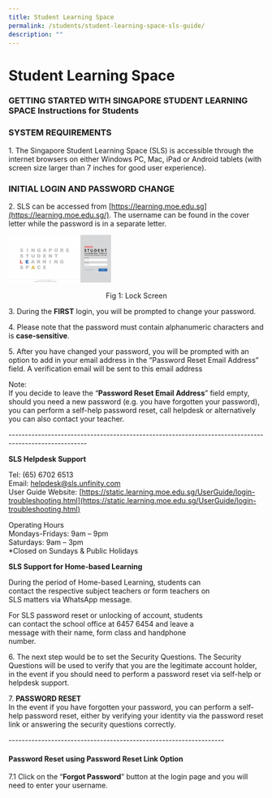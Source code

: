 ```yaml
---
title: Student Learning Space
permalink: /students/student-learning-space-sls-guide/
description: ""
---
```

# **Student Learning Space**

### GETTING STARTED WITH SINGAPORE STUDENT LEARNING SPACE Instructions for Students

### SYSTEM REQUIREMENTS

1\. The Singapore Student Learning Space (SLS) is accessible through the internet browsers on either Windows PC, Mac, iPad or Android tablets (with screen size larger than 7 inches for good user experience).

### INITIAL LOGIN AND PASSWORD CHANGE

2\. SLS can be accessed from [https://learning.moe.edu.sg](https://learning.moe.edu.sg/). The username can be found in the cover letter while the password is in a separate letter.


<img src="/images/login-300x140-1.png" 
     style="width:40%">
<center>Fig 1: Lock Screen</center>





3\. During the **FIRST** login, you will be prompted to change your password.

4\. Please note that the password must contain alphanumeric characters and is **case-sensitive**.

5\. After you have changed your password, you will be prompted with an option to add in your email address in the “Password Reset Email Address” field. A verification email will be sent to this email address

Note:  
If you decide to leave the “**Password Reset Email Address**” field empty, should you need a new password (e.g. you have forgotten your password), you can perform a self-help password reset, call helpdesk or alternatively you can also contact your teacher.


\------------------------------------------------------------------------------------------------------

**SLS Helpdesk Support**

Tel: (65) 6702 6513  
Email: [helpdesk@sls.unfinity.com](mailto:helpdesk@sls.unfinity.com)  
User Guide Website: [https://static.learning.moe.edu.sg/UserGuide/login-troubleshooting.html](https://static.learning.moe.edu.sg/UserGuide/login-troubleshooting.html)

Operating Hours  
Mondays-Fridays: 9am – 9pm  
Saturdays: 9am – 3pm  
\*Closed on Sundays & Public Holidays

**SLS Support for Home-based Learning**

During the period of Home-based Learning, students can  
contact the respective subject teachers or form teachers on  
SLS matters via WhatsApp message.

For SLS password reset or unlocking of account, students  
can contact the school office at 6457 6454 and leave a  
message with their name, form class and handphone  
number.

6\. The next step would be to set the Security Questions. The Security Questions will be used to verify that you are the legitimate account holder, in the event if you should need to perform a password reset via self-help or helpdesk support.

7. **PASSWORD RESET**  
In the event if you have forgotten your password, you can perform a self-help password reset, either by verifying your identity via the password reset link or answering the security questions correctly.

\------------------------------------------------------------------

#### Password Reset using Password Reset Link Option

7.1 Click on the “**Forgot Password**” button at the login page and you will need to enter your username.